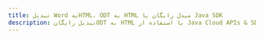 ---title: تبدیل Word بهHTML، ODT به HTML مبدل رایگان یا Java SDKdescription: تبدیل رایگانODT به HTML با استفاده از Java Cloud APIs & SDK. همچنین اسناد Microsoft Word و OpenOffice را در Cloud ایجاد، ویرایش و رندر کنید.---